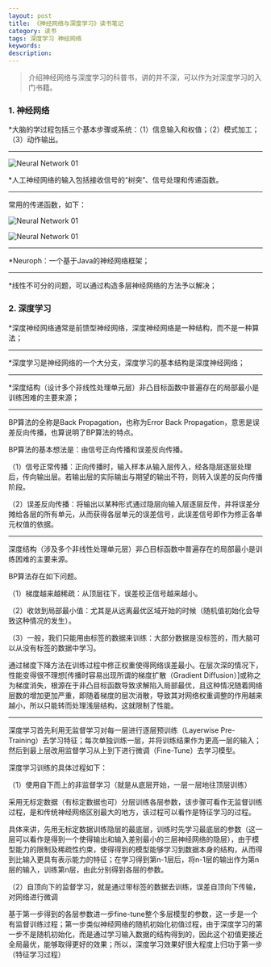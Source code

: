 ```yaml
---
layout: post
title: 《神经网络与深度学习》读书笔记
category: 读书
tags: 深度学习 神经网络
keywords:
description:
---
```


> 介绍神经网络与深度学习的科普书，讲的并不深，可以作为对深度学习的入门书籍。

### 1. 神经网络

*大脑的学过程包括三个基本步骤或系统：（1）信息输入和权值；（2）模式加工；（3）动作输出。

<hr>

![Neural Network 01]({{site.CDN_PATH}}/public/image/20170320-Neural-Network01.png)

*人工神经网络的输入包括接收信号的“树突”、信号处理和传递函数。

<hr>

常用的传递函数，如下：

![Neural Network 01]({{site.CDN_PATH}}/public/image/20170320-Neural-Network02.png)

![Neural Network 01]({{site.CDN_PATH}}/public/image/20170320-Neural-Network03.png)

<hr>

*Neuroph：一个基于Java的神经网络框架；

<hr>

*线性不可分的问题，可以通过构造多层神经网络的方法予以解决；

### 2. 深度学习 

*深度神经网络通常是前馈型神经网络，深度神经网络是一种结构，而不是一种算法；

<hr>

*深度学习是神经网络的一个大分支，深度学习的基本结构是深度神经网络；

<hr>

*深度结构（设计多个非线性处理单元层）非凸目标函数中普遍存在的局部最小是训练困难的主要来源；

<hr>

BP算法的全称是Back Propagation，也称为Error Back Propagation，意思是误差反向传播，也算说明了BP算法的特点。

BP算法的基本想法是：由信号正向传播和误差反向传播。

（1）信号正常传播：正向传播时，输入样本从输入层传入，经各隐层逐层处理后，传向输出层。若输出层的实际输出与期望的输出不符，则转入误差的反向传播阶段。

（2）误差反向传播：将输出以某种形式通过隐层向输入层逐层反传，并将误差分摊给各层的所有单元，从而获得各层单元的误差信号，此误差信号即作为修正各单元权值的依据。

<hr>

深度结构（涉及多个非线性处理单元层）非凸目标函数中普遍存在的局部最小是训练困难的主要来源。

BP算法存在如下问题。

（1）梯度越来越稀疏：从顶层往下，误差校正信号越来越小。

（2）收敛到局部最小值：尤其是从远离最优区域开始的时候（随机值初始化会导致这种情况的发生）。

（3）一般，我们只能用由标签的数据来训练：大部分数据是没标签的，而大脑可以从没有标签的数据中学习。

通过梯度下降方法在训练过程中修正权重使得网络误差最小。在层次深的情况下，性能变得很不理想[传播时容易出现所谓的梯度扩散（Gradient Diffusion）]或称之为梯度消失，根源在于非凸目标函数导致求解陷入局部最优，且这种情况随着网络层数的增加更加严重，即随着梯度的层次消散，导致其对网络权重调整的作用越来越小，所以只能转而处理浅层结构，这就限制了性能。

<hr>

深度学习首先利用无监督学习对每一层进行逐层预训练（Layerwise Pre-Training）去学习特征；每次单独训练一层，并将训练结果作为更高一层的输入；然后到最上层改用监督学习从上到下进行微调（Fine-Tune）去学习模型。

深度学习训练的具体过程如下：

（1）使用自下而上的非监督学习（就是从底层开始，一层一层地往顶层训练）

采用无标定数据（有标定数据也可）分层训练各层参数，该步骤可看作无监督训练过程，是和传统神经网络区别最大的地方，该过程可以看作是特征学习的过程。

具体来讲，先用无标定数据训练隐层的最底层，训练时先学习最底层的参数（这一层可以看作是得到一个使得输出和输入差别最小的三层神经网络的隐层），由于模型能力的限制及稀疏性约束，使得得到的模型能够学习到数据本身的结构，从而得到比输入更具有表示能力的特征；在学习得到第n-1层后，将n-1层的输出作为第n层的输入，训练第n层，由此分别得到各层的参数。

（2）自顶向下的监督学习，就是通过带标签的数据去训练，误差自顶向下传输，对网络进行微调

基于第一步得到的各层参数进一步fine-tune整个多层模型的参数，这一步是一个有监督训练过程；第一步类似神经网络的随机初始化初值过程，由于深度学习的第一步不是随机初始化，而是通过学习输入数据的结构得到的，因此这个初值更接近全局最优，能够取得更好的效果；所以，深度学习效果好很大程度上归功于第一步（特征学习过程）
